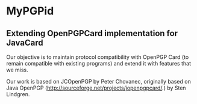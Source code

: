 MyPGPid
=======

Extending OpenPGPCard implementation for JavaCard
-------------------------------------------------

Our objective is to maintain protocol compatibility with OpenPGP Card
(to remain compatible with existing programs) and extend it with
features that we miss.

Our work is based on JCOpenPGP by Peter Chovanec, originally based on Java OpenPGP (http://sourceforge.net/projects/jopenpgpcard/.) by Sten Lindgren.
